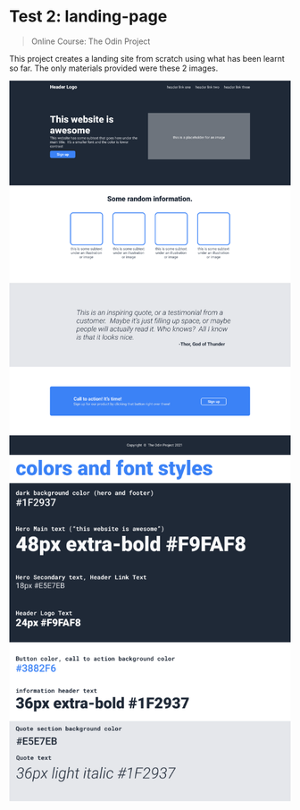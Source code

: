 # Test 2: landing-page
> Online Course: The Odin Project

This project creates a landing site from scratch using what has been learnt so far.
The only materials provided were these 2 images.

![outcome](01.png)
![rules](02.png)
